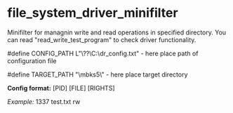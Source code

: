 # file_system_driver_minifilter
Minifilter for managnin write and read operations in specified directory.
You can read "read_write_test_program" to check driver functionality.

#define CONFIG_PATH L"\\??\\C:\\dr_config.txt" - here place path of configuration file

#define TARGET_PATH "\\mbks5\\" - here place target directory

**Config format:** [PID] [FILE] [RIGHTS]

*Example:* 1337 test.txt rw
